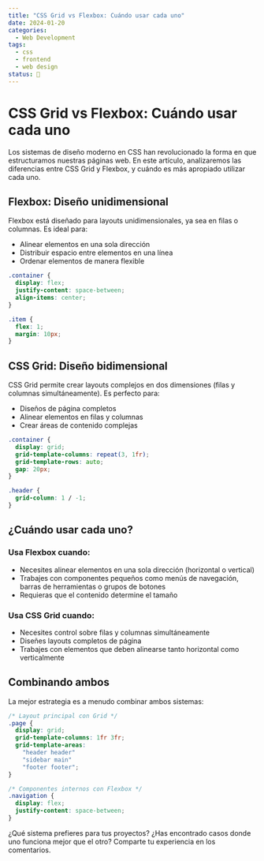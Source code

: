```yaml
---
title: "CSS Grid vs Flexbox: Cuándo usar cada uno"
date: 2024-01-20
categories: 
  - Web Development
tags:
  - css
  - frontend
  - web design
status: 📌
---
```


# CSS Grid vs Flexbox: Cuándo usar cada uno

Los sistemas de diseño moderno en CSS han revolucionado la forma en que estructuramos nuestras páginas web. En este artículo, analizaremos las diferencias entre CSS Grid y Flexbox, y cuándo es más apropiado utilizar cada uno.

## Flexbox: Diseño unidimensional

Flexbox está diseñado para layouts unidimensionales, ya sea en filas o columnas. Es ideal para:

- Alinear elementos en una sola dirección
- Distribuir espacio entre elementos en una línea
- Ordenar elementos de manera flexible

```css
.container {
  display: flex;
  justify-content: space-between;
  align-items: center;
}

.item {
  flex: 1;
  margin: 10px;
}
```

## CSS Grid: Diseño bidimensional

CSS Grid permite crear layouts complejos en dos dimensiones (filas y columnas simultáneamente). Es perfecto para:

- Diseños de página completos
- Alinear elementos en filas y columnas
- Crear áreas de contenido complejas

```css
.container {
  display: grid;
  grid-template-columns: repeat(3, 1fr);
  grid-template-rows: auto;
  gap: 20px;
}

.header {
  grid-column: 1 / -1;
}
```

## ¿Cuándo usar cada uno?

### Usa Flexbox cuando:

- Necesites alinear elementos en una sola dirección (horizontal o vertical)
- Trabajes con componentes pequeños como menús de navegación, barras de herramientas o grupos de botones
- Requieras que el contenido determine el tamaño

### Usa CSS Grid cuando:

- Necesites control sobre filas y columnas simultáneamente
- Diseñes layouts completos de página
- Trabajes con elementos que deben alinearse tanto horizontal como verticalmente

## Combinando ambos

La mejor estrategia es a menudo combinar ambos sistemas:

```css
/* Layout principal con Grid */
.page {
  display: grid;
  grid-template-columns: 1fr 3fr;
  grid-template-areas: 
    "header header"
    "sidebar main"
    "footer footer";
}

/* Componentes internos con Flexbox */
.navigation {
  display: flex;
  justify-content: space-between;
}
```

¿Qué sistema prefieres para tus proyectos? ¿Has encontrado casos donde uno funciona mejor que el otro? Comparte tu experiencia en los comentarios.